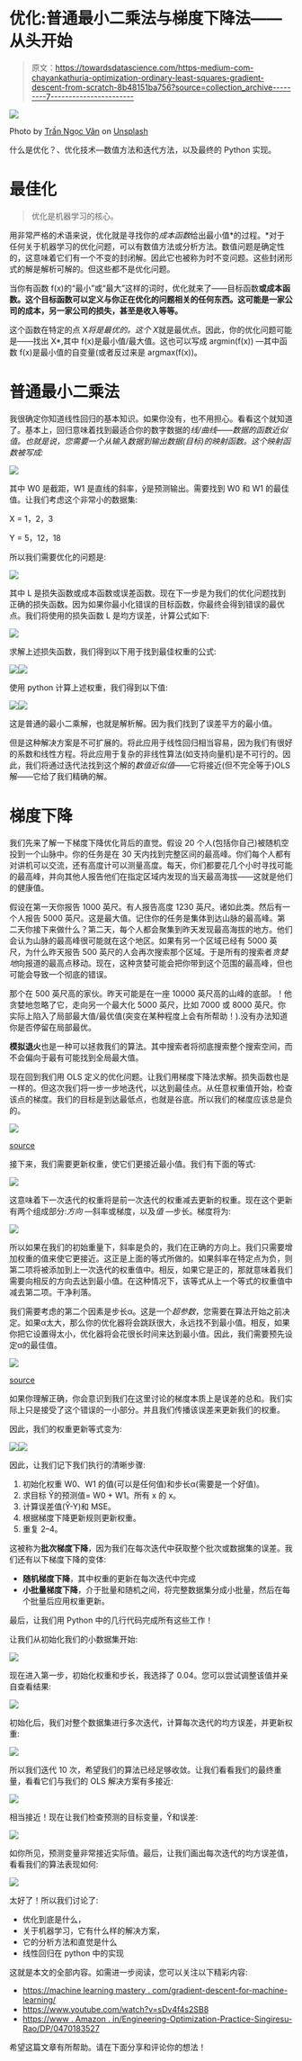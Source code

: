 # 优化:普通最小二乘法与梯度下降法——从头开始

> 原文：<https://towardsdatascience.com/https-medium-com-chayankathuria-optimization-ordinary-least-squares-gradient-descent-from-scratch-8b48151ba756?source=collection_archive---------7----------------------->

![](img/a047c77b7af56d303e46e710d2c3bd13.png)

Photo by [Trần Ngọc Vân](https://unsplash.com/@aaaaaaaaaaaaaaaa?utm_source=medium&utm_medium=referral) on [Unsplash](https://unsplash.com?utm_source=medium&utm_medium=referral)

什么是优化？、优化技术—数值方法和迭代方法，以及最终的 Python 实现。

# 最佳化

> 优化是机器学习的核心。

用非常严格的术语来说，优化就是寻找你的*成本函数*给出最小值*的过程。*对于任何关于机器学习的优化问题，可以有数值方法或分析方法。数值问题是确定性的，这意味着它们有一个不变的封闭解。因此它也被称为时不变问题。这些封闭形式的解是解析可解的。但这些都不是优化问题。

当你有函数 f(x)的“最小”或“最大”这样的词时，优化就来了——目标函数**或成本函数。这个目标函数可以定义与你正在优化的问题相关的任何东西。这可能是一家公司的成本，另一家公司的损失，甚至是收入等等。**

这个函数在特定的点 X*将是最优的。这个 X*就是最优点。因此，你的优化问题可能是——找出 X*,其中 f(x)是最小值/最大值。这也可以写成 argmin(f(x)) —其中函数 f(x)是最小值的自变量(或者反过来是 argmax(f(x))。

# 普通最小二乘法

我很确定你知道线性回归的基本知识。如果你没有，也不用担心。看看这个就知道了。基本上，回归意味着找到最适合你的数字数据的*线/曲线——数据的函数近似值。也就是说，您需要一个从输入数据到输出数据(目标)的映射函数。这个映射函数被写成:*

![](img/6d1f088896db1d35a16abfe497ca3714.png)

其中 W0 是截距，W1 是直线的斜率，ŷ是预测输出。需要找到 W0 和 W1 的最佳值。让我们考虑这个非常小的数据集:

X = 1，2，3

Y = 5，12，18

所以我们需要优化的问题是:

![](img/6c9efea3485bdf8a8823df7bdd55842e.png)

其中 L 是损失函数或成本函数或误差函数。现在下一步是为我们的优化问题找到正确的损失函数。因为如果你最小化错误的目标函数，你最终会得到错误的最优点。我们将使用的损失函数 L 是均方误差，计算公式如下:

![](img/a71289ef0fcc906bf032a4d14d82d419.png)

求解上述损失函数，我们得到以下用于找到最佳权重的公式:

![](img/5fe2d802e27034851dd6367c856fd107.png)![](img/247e32de55450add5c7d6927a78cf3b5.png)

使用 python 计算上述权重，我们得到以下值:

![](img/3e16b8f74c2e98e5c12911c1a2c42b48.png)![](img/a4dda785596169f80ef93c30877a29ee.png)

这是普通的最小二乘解，也就是解析解。因为我们找到了误差平方的最小值。

但是这种解决方案是不可扩展的。将此应用于线性回归相当容易，因为我们有很好的系数和线性方程。将此应用于复杂的非线性算法(如支持向量机)是不可行的。因此，我们将通过迭代法找到这个解的*数值近似值*——它将接近(但不完全等于)OLS 解——它给了我们精确的解。

# 梯度下降

我们先来了解一下梯度下降优化背后的直觉。假设 20 个人(包括你自己)被随机空投到一个山脉中。你的任务是在 30 天内找到完整区间的最高峰。你们每个人都有对讲机可以交流，还有高度计可以测量高度。每天，你们都要花几个小时寻找可能的最高峰，并向其他人报告他们在指定区域内发现的当天最高海拔——这就是他们的健康值。

假设在第一天你报告 1000 英尺。有人报告高度 1230 英尺。诸如此类。然后有一个人报告 5000 英尺。这是最大值。记住你的任务是集体到达山脉的最高峰。第二天你接下来做什么？第二天，每个人都会聚集到昨天发现最高海拔的地方。他们会认为山脉的最高峰很可能就在这个地区。如果有另一个区域已经有 5000 英尺，为什么昨天报告 500 英尺的人会再次搜索那个区域。于是所有的搜索者*贪婪地*向报道的最高点移动。现在，这种贪婪可能会把你带到这个范围的最高峰，但也可能会导致一个彻底的错误。

那个在 500 英尺高的家伙。昨天可能是在一座 10000 英尺高的山峰的底部。！他贪婪地忽略了它，走向另一个最大化 5000 英尺，比如 7000 或 8000 英尺。你实际上陷入了局部最大值/最优值(突变在某种程度上会有所帮助！).没有办法知道你是否停留在局部最优。

**模拟退火**也是一种可以拯救我们的算法。其中搜索者将彻底搜索整个搜索空间，而不会偏向于最有可能找到全局最大值。

现在回到我们用 OLS 定义的优化问题。让我们用梯度下降法求解。损失函数也是一样的。但这次我们将一步一步地迭代，以达到最佳点。从任意权重值开始，检查该点的梯度。我们的目标是到达最低点，也就是谷底。所以我们的梯度应该总是负的。

![](img/ee9111798be5960033417bf7eb940f99.png)

[source](http://rasbt.github.io/mlxtend/user_guide/general_concepts/gradient-optimization/)

接下来，我们需要更新权重，使它们更接近最小值。我们有下面的等式:

![](img/472902d45ea31c2df701359309257c54.png)

这意味着下一次迭代的权重将是前一次迭代的权重减去更新的权重。现在这个更新有两个组成部分:*方向* —斜率或梯度，以及*值* —步长。梯度将为:

![](img/fe102324d54eb80d8392b783bd26833e.png)

所以如果在我们的初始重量下，斜率是负的，我们在正确的方向上。我们只需要增加权重的值来使它更接近。这正是上面的等式所做的。如果斜率在特定点为负，则第二项将被添加到上一次迭代的权重值中。相反，如果它是正的，那就意味着我们需要向相反的方向去达到最小值。在这种情况下，该等式从上一个等式的权重值中减去第二项。干净利落。

我们需要考虑的第二个因素是步长α。这是一个*超参数*，您需要在算法开始之前决定。如果α太大，那么你的优化器将会跳跃很大，永远找不到最小值。相反，如果你把它设置得太小，优化器将会花很长时间来达到最小值。因此，我们需要预先设定α的最佳值。

![](img/660f97cb17da55e67f070b1084ae4827.png)

[source](https://datascience.stackexchange.com/questions/50948/gradient-descent)

如果你理解正确，你会意识到我们在这里讨论的梯度本质上是误差的总和。我们实际上只是接受了这个错误的一小部分。并且我们传播该误差来更新我们的权重。

因此，我们的权重更新等式变为:

![](img/884fd5049e7febcf1262d2463ca0c362.png)![](img/e650ed56e3084503df7bd6e0b439645a.png)

因此，让我们记下我们执行的清晰步骤:

1.  初始化权重 W0、W1 的值(可以是任何值)和步长α(需要是一个好值)。
2.  求目标 Ŷ的预测值= W0 + W1。所有 x 的 x。
3.  计算误差值(Ŷ-Y)和 MSE。
4.  根据梯度下降更新规则更新权重。
5.  重复 2–4。

这被称为**批次梯度下降**，因为我们在每次迭代中获取整个批次或数据集的误差。我们还有以下梯度下降的变体:

*   **随机梯度下降**，其中权重的更新在每次迭代中完成
*   **小批量梯度下降**，介于批量和随机之间，将完整数据集分成小批量，然后在每个批量后应用权重更新。

最后，让我们用 Python 中的几行代码完成所有这些工作！

让我们从初始化我们的小数据集开始:

![](img/351c7dd5f7aab98fb79650ef1f45b6f2.png)

现在进入第一步，初始化权重和步长，我选择了 0.04。您可以尝试调整该值并亲自查看结果:

![](img/4eb68acf17791f58ddf19ed3514e8719.png)

初始化后，我们对整个数据集进行多次迭代，计算每次迭代的均方误差，并更新权重:

![](img/d3c3593b46b0c2d8764a5cc111b6d20b.png)

所以我们迭代 10 次，希望我们的算法已经足够收敛。让我们看看我们的最终重量，看看它们与我们的 OLS 解决方案有多接近:

![](img/94c4cedd8415e01f882279e88bcfec84.png)

相当接近！现在让我们检查预测的目标变量，Ŷ和误差:

![](img/1b2eaf4994a3b71611063df09b1760a2.png)

如你所见，预测变量非常接近实际值。最后，让我们画出每次迭代的均方误差值，看看我们的算法表现如何:

![](img/4b4adb158590eabca940cc0232aa698f.png)

太好了！所以我们讨论了:

*   优化到底是什么，
*   关于机器学习，它有什么样的解决方案，
*   它的分析方法和直觉是什么
*   线性回归在 python 中的实现

这就是本文的全部内容。如需进一步阅读，您可以关注以下精彩内容:

*   [https://machine learning mastery . com/gradient-descent-for-machine-learning/](https://machinelearningmastery.com/gradient-descent-for-machine-learning/)
*   https://www.youtube.com/watch?v=sDv4f4s2SB8
*   [https://www . Amazon . in/Engineering-Optimization-Practice-Singiresu-Rao/DP/0470183527](https://www.amazon.in/Engineering-Optimization-Practice-Singiresu-Rao/dp/0470183527)

希望这篇文章有所帮助。请在下面分享和评论你的想法！